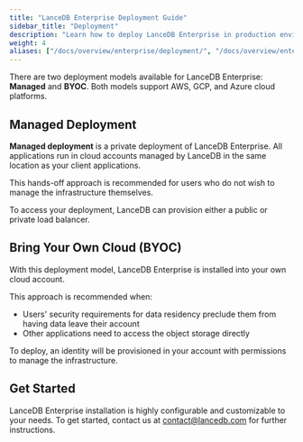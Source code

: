```yaml
---
title: "LanceDB Enterprise Deployment Guide"
sidebar_title: "Deployment"
description: "Learn how to deploy LanceDB Enterprise in production environments. Includes deployment options, configuration, and best practices for enterprise installations."
weight: 4
aliases: ["/docs/overview/enterprise/deployment/", "/docs/overview/enterprise/deployment"]
---
```


There are two deployment models available for LanceDB Enterprise: **Managed** and **BYOC**.
Both models support AWS, GCP, and Azure cloud platforms.

## Managed Deployment

**Managed deployment** is a private deployment of LanceDB Enterprise.
All applications run in cloud accounts managed by LanceDB in the same location as your client applications.

This hands-off approach is recommended for users who do not wish to manage the infrastructure themselves.

To access your deployment, LanceDB can provision either a public or private load balancer. 

## Bring Your Own Cloud (BYOC)

With this deployment model, LanceDB Enterprise is installed into your own cloud account.

This approach is recommended when:
- Users' security requirements for data residency preclude them from having data leave their account
- Other applications need to access the object storage directly

To deploy, an identity will be provisioned in your account with permissions to manage the infrastructure.

## Get Started

LanceDB Enterprise installation is highly configurable and customizable to your needs.
To get started, contact us at [contact@lancedb.com](mailto:contact@lancedb.com) for further instructions.
